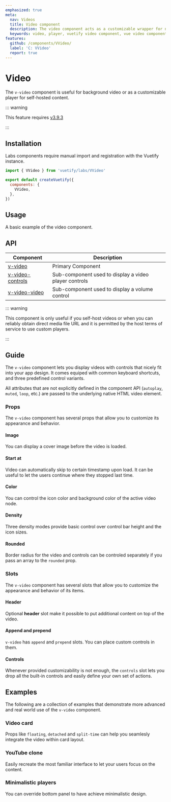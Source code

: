 ```yaml
---
emphasized: true
meta:
  nav: Videos
  title: Video component
  description: The video component acts as a customizable wrapper for native video element.
  keywords: video, player, vuetify video component, vue video component
features:
  github: /components/VVideo/
  label: 'C: VVideo'
  report: true
---
```


# Video

The `v-video` component is useful for background video or as a customizable player for self-hosted content.

<PageFeatures />

::: warning

This feature requires [v3.9.3](/getting-started/release-notes/?version=v3.9.3)

:::

## Installation

Labs components require manual import and registration with the Vuetify instance.

```js { resource="src/plugins/vuetify.js" }
import { VVideo } from 'vuetify/labs/VVideo'

export default createVuetify({
  components: {
    VVideo,
  },
})
```

## Usage

A basic example of the video component.

<ExamplesUsage name="v-video" />

<PromotedEntry />

## API

| Component | Description |
| - | - |
| [v-video](/api/v-video/) | Primary Component |
| [v-video-controls](/api/v-video-controls/) | Sub-component used to display a video player controls |
| [v-video-video](/api/v-video-video/) | Sub-component used to display a volume control |

<ApiInline hide-links />

::: warning

This component is only useful if you self-host videos or when you can reliably obtain direct media file URL and it is permitted by the host terms of service to use custom players.

:::

## Guide

The `v-video` component lets you display videos with controls that nicely fit into your app design. It comes equiped with common keyboard shortcuts, and three predefined control variants.

All attributes that are not explicitly defined in the component API (`autoplay`, `muted`, `loop`, etc.) are passed to the underlying native HTML video element.

### Props

The `v-video` component has several props that allow you to customize its appearance and behavior.

#### Image

You can display a cover image before the video is loaded.

<ExamplesExample file="v-video/prop-image" />

#### Start at

Video can automatically skip to certain timestamp upon load. It can be useful to let the users continue where they stopped last time.

<ExamplesExample file="v-video/prop-start-at" />

#### Color

You can control the icon color and background color of the active video node.

<ExamplesExample file="v-video/prop-color" />

#### Density

Three density modes provide basic control over control bar height and the icon sizes.

<ExamplesExample file="v-video/prop-density" />

#### Rounded

Border radius for the video and controls can be controled separately if you pass an array to the `rounded` prop.

<ExamplesExample file="v-video/prop-rounded" />

### Slots

The `v-video` component has several slots that allow you to customize the appearance and behavior of its items.

<!--
#### Sources

Using the the **sources** slot you can make it possible to select different playback quality.

<ExamplesExample file="v-video/slot-sources" />
-->

#### Header

Optional **header** slot make it possible to put additional content on top of the video.

<ExamplesExample file="v-video/slot-header" />

#### Append and prepend

`v-video` has `append` and `prepend` slots. You can place custom controls in them.

<ExamplesExample file="v-video/slot-append-and-prepend" />

#### Controls

Whenever provided customizability is not enough, the `controls` slot lets you drop all the built-in controls and easily define your own set of actions.

<ExamplesExample file="v-video/slot-controls" />

## Examples

The following are a collection of examples that demonstrate more advanced and real world use of the `v-video` component.

### Video card

Props like `floating`, `detached` and `split-time` can help you seamlesly integrate the video within card layout.

<ExamplesExample file="v-video/misc-in-card" />

### YouTube clone

Easily recreate the most familiar interface to let your users focus on the content.

<ExamplesExample file="v-video/misc-tube" />

### Minimalistic players

You can override bottom panel to have achieve minimalistic design.

<ExamplesExample file="v-video/misc-mini" />

<!--
### Progress tracker

Tap into exposed `video` element to achieve more control and precisely track the progress.

<ExamplesExample file="v-video/misc-progress-tracker" />
-->
